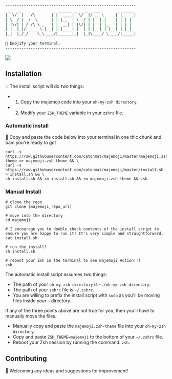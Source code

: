 ```sh
---------------------------------------------------------
 __  __              _ ______ __  __  ____       _ _____ 
|  \/  |   /\       | |  ____|  \/  |/ __ \     | |_   _|
| \  / |  /  \      | | |__  | \  / | |  | |    | | | |  
| |\/| | / /\ \ _   | |  __| | |\/| | |  | |_   | | | |  
| |  | |/ ____ \ |__| | |____| |  | | |__| | |__| |_| |_ 
|_|  |_/_/    \_\____/|______|_|  |_|\____/ \____/|_____|
                                                                                                                            
🍎 Emojify your terminal.                                     
---------------------------------------------------------                                                                     
```

<img src="http://g.recordit.co/Wjoy1k2yvT.gif"/>

## Installation
💡 The install script will do two things: 
* 1. Copy the majemoji code into your `oh-my-zsh directory`.
* 2. Modify your `ZSH_THEME` variable in your `zshrc` file. 

### Automatic install
🌈 Copy and paste the code below into your terminal in one thic chunk and bam you're ready to go!
```
curl -s https://raw.githubusercontent.com/catonmat/majemoji/master/majemoji.zsh-theme >> majemoji.zsh-theme && \
curl -s https://raw.githubusercontent.com/catonmat/majemoji/master/install.sh > install.sh && \
sh install.sh && rm install.sh && rm majemoji.zsh-theme && zsh
```

### Manual Install
```shell
# clone the repo
git clone [majemoji_repo_url]

# move into the directory
cd majemoji

# I encourage you to double check contents of the install script to ensure you are happy to run it! It's very simple and straightforward.
cat install.sh

# run the install!
sh install.sh

# reboot your Zsh in the terminal to see majemoji Action!!!
zsh
```

The automatic install script assumes two things: 
* The path of your `oh-my-zsh directory` is `~./oh-my-zsh directory`.
* The path of your `zshrc` file is `~/.zshrc`.
* You are willing to prefix the install script with `sudo` as you'll be moving files inside your `~` directory.

If any of the three points above are not true for you, then you'll have to manually move the files.
* Manually copy and paste the `majemoji.zsh-theme` file into your `oh-my-zsh directory`.
* Copy and paste `ZSH_THEME=majemoji` to the bottom of your `~/.zshrc` file.
* Reboot your Zsh session by running the command: `zsh`.

## Contributing
🧠 Welcoming any ideas and suggestions for improvement! 
